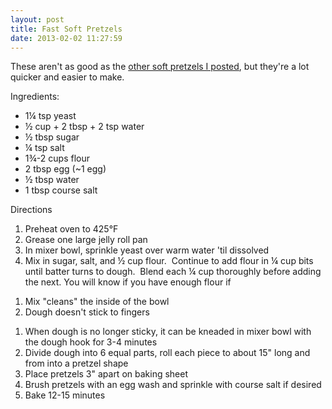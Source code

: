 ```yaml
---
layout: post
title: Fast Soft Pretzels
date: 2013-02-02 11:27:59
---
```

These aren't as good as the [other soft pretzels I posted](/2013/02/02/2-day-soft-pretzels/)</a>, but they're a lot quicker and easier to make.

Ingredients:

* 1¼ tsp yeast
* ½ cup + 2 tbsp + 2 tsp water
* ½ tbsp sugar
* ¼ tsp salt
* 1¾-2 cups flour
* 2 tbsp egg (~1 egg)
* ½ tbsp water
* 1 tbsp course salt

Directions

1. Preheat oven to 425°F
1. Grease one large jelly roll pan
1. In mixer bowl, sprinkle yeast over warm water 'til dissolved
1. Mix in sugar, salt, and ½ cup flour.  Continue to add flour in ¼ cup bits until batter turns to dough.  Blend each ¼ cup thoroughly before adding the next.
 You will know if you have enough flour if
 1) Mix "cleans" the inside of the bowl
 2) Dough doesn't stick to fingers
1. When dough is no longer sticky, it can be kneaded in mixer bowl with the dough hook for 3-4 minutes
1. Divide dough into 6 equal parts, roll each piece to about 15" long and from into a pretzel shape
1. Place pretzels 3" apart on baking sheet
1. Brush pretzels with an egg wash and sprinkle with course salt if desired
1. Bake 12-15 minutes
